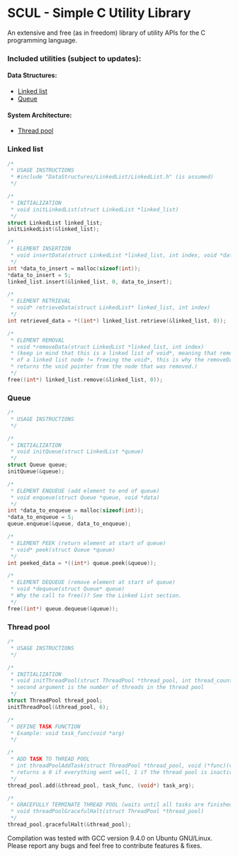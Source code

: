 # SCUL - Simple C Utility Library
An extensive and free (as in freedom) library of utility APIs for the C programming language.
### Included utilities (subject to updates):
#### Data Structures:
- [Linked list](#linked-list)
- [Queue](#queue)
#### System Architecture:
- [Thread pool](#thread-pool)

### Linked list
```C
/* 
 * USAGE INSTRUCTIONS 
 * #include "DataStructures/LinkedList/LinkedList.h" (is assumed) 
 */

/* 
 * INITIALIZATION
 * void initLinkedList(struct LinkedList *linked_list) 
 */
struct LinkedList linked_list;
initLinkedList(&linked_list);

/* 
 * ELEMENT INSERTION
 * void insertData(struct LinkedList *linked_list, int index, void *data) 
 */
int *data_to_insert = malloc(sizeof(int));
*data_to_insert = 5;
linked_list.insert(&linked_list, 0, data_to_insert);

/* 
 * ELEMENT RETRIEVAL
 * void* retrieveData(struct LinkedList* linked_list, int index) 
 */
int retrieved_data = *((int*) linked_list.retrieve(&linked_list, 0));

/* 
 * ELEMENT REMOVAL
 * void *removeData(struct LinkedList *linked_list, int index) 
 * (keep in mind that this is a linked list of void*, meaning that removal
 * of a linked list node != freeing the void*, this is why the removeData() function
 * returns the void pointer from the node that was removed.) 
 */
free((int*) linked_list.remove(&linked_list, 0));
```
### Queue
```C
/* 
 * USAGE INSTRUCTIONS 
 */

/* 
 * INITIALIZATION
 * void initQueue(struct LinkedList *queue) 
 */
struct Queue queue;
initQueue(&queue);

/* 
 * ELEMENT ENQUEUE (add element to end of queue)
 * void enqueue(struct Queue *queue, void *data) 
 */
int *data_to_enqueue = malloc(sizeof(int));
*data_to_enqueue = 5;
queue.enqueue(&queue, data_to_enqueue);

/* 
 * ELEMENT PEEK (return element at start of queue)
 * void* peek(struct Queue *queue) 
 */
int peeked_data = *((int*) queue.peek(&queue));

/* 
 * ELEMENT DEQUEUE (remove element at start of queue)
 * void *dequeue(struct Queue* queue) 
 * Why the call to free()? See the Linked List section. 
 */
free((int*) queue.dequeue(&queue));
```
### Thread pool
```C
/* 
 * USAGE INSTRUCTIONS
 */

/* 
 * INITIALIZATION
 * void initThreadPool(struct ThreadPool *thread_pool, int thread_count) 
 * second argument is the number of threads in the thread pool 
 */
struct ThreadPool thread_pool;
initThreadPool(&thread_pool, 6);

/* 
 * DEFINE TASK FUNCTION 
 * Example: void task_func(void *arg) 
 */

/* 
 * ADD TASK TO THREAD POOL
 * int threadPoolAddTask(struct ThreadPool *thread_pool, void (*func)(void*), void *arg) 
 * returns a 0 if everything went well, 1 if the thread pool is inactive 
 */
thread_pool.add(&thread_pool, task_func, (void*) task_arg);

/* 
 * GRACEFULLY TERMINATE THREAD POOL (waits until all tasks are finished before freeing the thread pool memory
 * void threadPoolGracefulHalt(struct ThreadPool *thread_pool) 
 */
thread_pool.gracefulHalt(&thread_pool);
```

Compilation was tested with GCC version 9.4.0 on Ubuntu GNU/Linux.
Please report any bugs and feel free to contribute features & fixes. 
